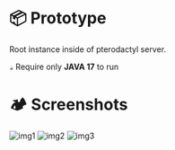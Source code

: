 # 📦 Prototype
Root instance inside of pterodactyl server. 

`☕`  Require only **JAVA 17** to run

# 🏕 Screenshots
![img1](https://i.ibb.co/qWJwNrJ/1.png)
![img2](https://i.ibb.co/DQ6QMHp/2.png)
![img3](https://i.ibb.co/2vcYJ1k/3.png)
